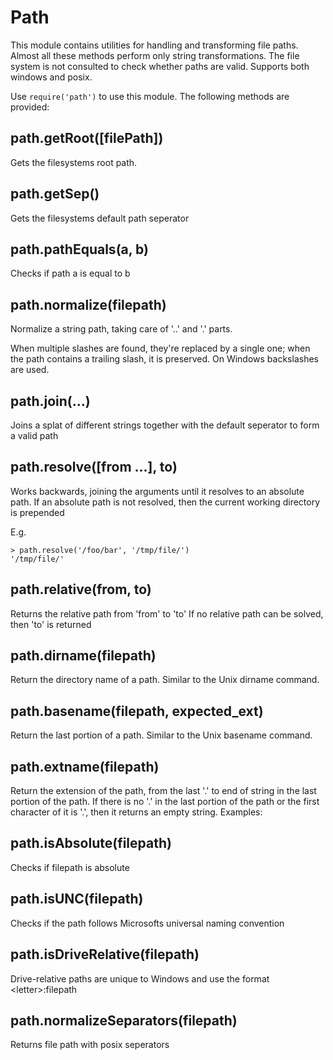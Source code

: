 # Path

This module contains utilities for handling and transforming file paths. 
Almost all these methods perform only string transformations. The file system is not consulted to check whether paths are valid.
Supports both windows and posix.  

Use `require('path')` to use this module. The following methods are provided:

## path.getRoot([filePath])

Gets the filesystems root path. 

## path.getSep()

Gets the filesystems default path seperator

## path.pathEquals(a, b)

Checks if path a is equal to b

## path.normalize(filepath)

Normalize a string path, taking care of '..' and '.' parts.

When multiple slashes are found, they're replaced by a single one; when the path contains a trailing slash, it is preserved. On Windows backslashes are used.

## path.join(...)

Joins a splat of different strings together with the default seperator to form a valid path

## path.resolve([from ...], to)

Works backwards, joining the arguments until it resolves to an absolute path. 
If an absolute path is not resolved, then the current working directory is prepended

E.g.

```
> path.resolve('/foo/bar', '/tmp/file/')
'/tmp/file/'
```
## path.relative(from, to)

Returns the relative path from 'from' to 'to' 
If no relative path can be solved, then 'to' is returned

## path.dirname(filepath)

Return the directory name of a path. Similar to the Unix dirname command.

## path.basename(filepath, expected_ext)

Return the last portion of a path. Similar to the Unix basename command.

## path.extname(filepath)

Return the extension of the path, from the last '.' to end of string in the last portion of the path. If there is no '.' in the last portion of the path or the first character of it is '.', then it returns an empty string. Examples:

## path.isAbsolute(filepath)

Checks if filepath is absolute

## path.isUNC(filepath)

Checks if the path follows Microsofts universal naming convention

## path.isDriveRelative(filepath)

Drive-relative paths are unique to Windows and use the format &lt;letter>:filepath

## path.normalizeSeparators(filepath)

Returns file path with posix seperators
